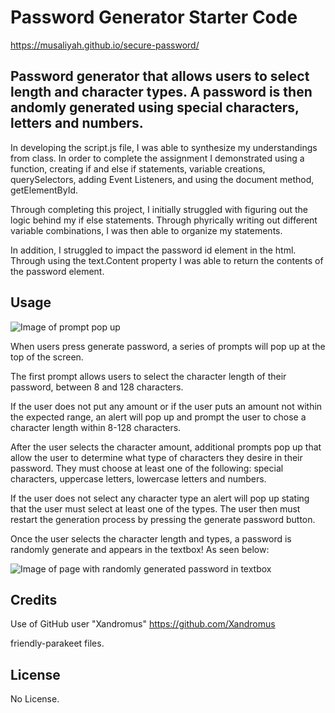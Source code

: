 # Password Generator Starter Code

https://musaliyah.github.io/secure-password/

## Password generator that allows users to select length and character types. A password is then andomly generated using special characters, letters and numbers.

In developing the script.js file, I was able to synthesize my understandings from class. In order to complete the assignment I demonstrated using a function, creating if and else if statements, variable creations, querySelectors, adding Event Listeners, and using the document method, getElementById.

Through completing this project, I initially struggled with figuring out the logic behind my if else statements. Through phyrically writing out different variable combinations, I was then able to organize my statements. 

In addition, I struggled to impact the password id element in the html. Through using the text.Content property I was able to return the contents of the password element. 

## Usage 

![Image of prompt pop up](../secure-password/images/popup.png)

When users press generate password, a series of prompts will pop up at the top of the screen. 

The first prompt allows users to select the character length of their password, between 8 and 128 characters. 

If the user does not put any amount or if the user puts an amount not within the expected range, an alert will pop up and prompt the user to chose a character length within 8-128 characters.

After the user selects the character amount, additional prompts pop up that allow the user to determine what type of characters they desire in their password. They must choose at least one of the following: special characters, uppercase letters, lowercase letters and numbers. 

If the user does not select any character type an alert will pop up stating that the user must select at least one of the types. The user then must restart the generation process by pressing the generate password button. 

Once the user selects the character length and types, a password is randomly generate and appears in the textbox! As seen below:

![Image of page with randomly generated password in textbox](../secure-password/images/generatepassword.png)

## Credits 

Use of GitHub user "Xandromus" https://github.com/Xandromus

friendly-parakeet files.


## License 

No License. 


